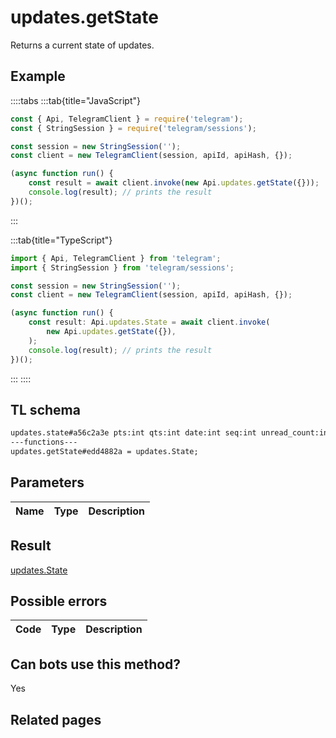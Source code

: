 # updates.getState

Returns a current state of updates.

## Example

::::tabs
:::tab{title="JavaScript"}

```js
const { Api, TelegramClient } = require('telegram');
const { StringSession } = require('telegram/sessions');

const session = new StringSession('');
const client = new TelegramClient(session, apiId, apiHash, {});

(async function run() {
    const result = await client.invoke(new Api.updates.getState({}));
    console.log(result); // prints the result
})();
```

:::

:::tab{title="TypeScript"}

```ts
import { Api, TelegramClient } from 'telegram';
import { StringSession } from 'telegram/sessions';

const session = new StringSession('');
const client = new TelegramClient(session, apiId, apiHash, {});

(async function run() {
    const result: Api.updates.State = await client.invoke(
        new Api.updates.getState({}),
    );
    console.log(result); // prints the result
})();
```

:::
::::

## TL schema

```txt
updates.state#a56c2a3e pts:int qts:int date:int seq:int unread_count:int = updates.State;
---functions---
updates.getState#edd4882a = updates.State;
```

## Parameters

| Name | Type | Description |
| :--: | ---- | ----------- |

## Result

[updates.State](https://core.telegram.org/type/updates.State)

## Possible errors

| Code | Type | Description |
| :--: | ---- | ----------- |

## Can bots use this method?

Yes

## Related pages
